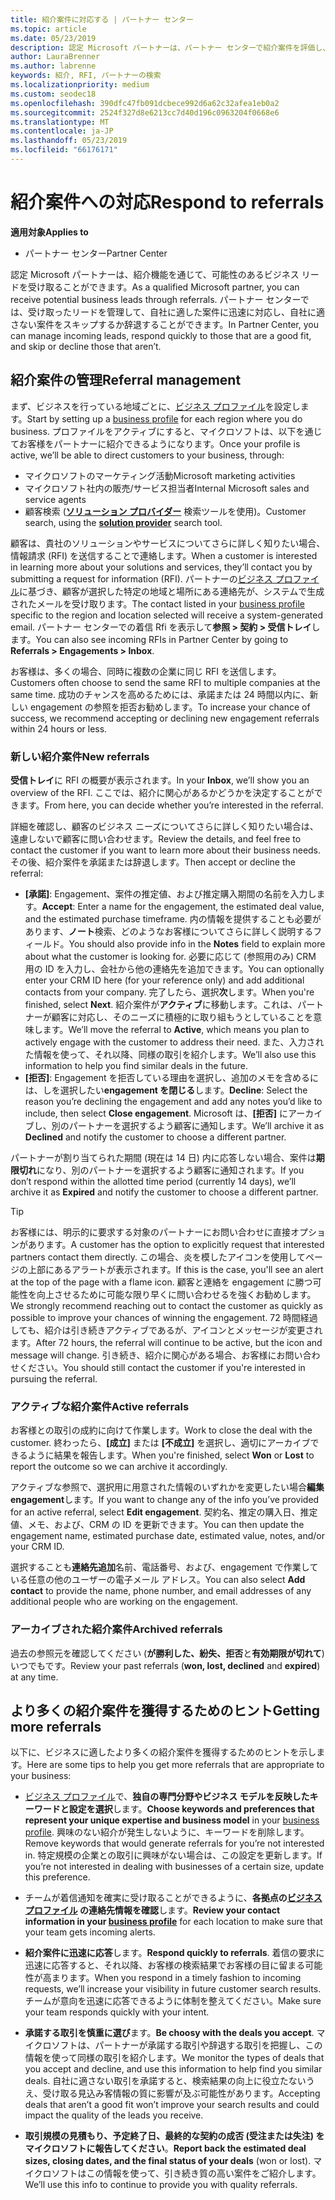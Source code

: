 ```yaml
---
title: 紹介案件に対応する | パートナー センター
ms.topic: article
ms.date: 05/23/2019
description: 認定 Microsoft パートナーは、パートナー センターで紹介案件を評価し、交渉して、対応できます。
author: LauraBrenner
ms.author: labrenne
keywords: 紹介, RFI, パートナーの検索
ms.localizationpriority: medium
ms.custom: seodec18
ms.openlocfilehash: 390dfc47fb091dcbece992d6a62c32afea1eb0a2
ms.sourcegitcommit: 2524f327d8e6213cc7d40d196c0963204f0668e6
ms.translationtype: MT
ms.contentlocale: ja-JP
ms.lasthandoff: 05/23/2019
ms.locfileid: "66176171"
---
```

# <a name="respond-to-referrals"></a><span data-ttu-id="64a8f-104">紹介案件への対応</span><span class="sxs-lookup"><span data-stu-id="64a8f-104">Respond to referrals</span></span>

<span data-ttu-id="64a8f-105">**適用対象**</span><span class="sxs-lookup"><span data-stu-id="64a8f-105">**Applies to**</span></span>

-  <span data-ttu-id="64a8f-106">パートナー センター</span><span class="sxs-lookup"><span data-stu-id="64a8f-106">Partner Center</span></span>

<span data-ttu-id="64a8f-107">認定 Microsoft パートナーは、紹介機能を通じて、可能性のあるビジネス リードを受け取ることができます。</span><span class="sxs-lookup"><span data-stu-id="64a8f-107">As a qualified Microsoft partner, you can receive potential business leads through referrals.</span></span> <span data-ttu-id="64a8f-108">パートナー センターでは、受け取ったリードを管理して、自社に適した案件に迅速に対応し、自社に適さない案件をスキップするか辞退することができます。</span><span class="sxs-lookup"><span data-stu-id="64a8f-108">In Partner Center, you can manage incoming leads, respond quickly to those that are a good fit, and skip or decline those that aren’t.</span></span> 

## <a name="referral-management"></a><span data-ttu-id="64a8f-109">紹介案件の管理</span><span class="sxs-lookup"><span data-stu-id="64a8f-109">Referral management</span></span>

<span data-ttu-id="64a8f-110">まず、ビジネスを行っている地域ごとに、[ビジネス プロファイル](create-a-marketing-profile.md)を設定します。</span><span class="sxs-lookup"><span data-stu-id="64a8f-110">Start by setting up a [business profile](create-a-marketing-profile.md) for each region where you do business.</span></span> <span data-ttu-id="64a8f-111">プロファイルをアクティブにすると、マイクロソフトは、以下を通じてお客様をパートナーに紹介できるようになります。</span><span class="sxs-lookup"><span data-stu-id="64a8f-111">Once your profile is active, we’ll be able to direct customers to your business, through:</span></span>

*  <span data-ttu-id="64a8f-112">マイクロソフトのマーケティング活動</span><span class="sxs-lookup"><span data-stu-id="64a8f-112">Microsoft marketing activities</span></span>
*  <span data-ttu-id="64a8f-113">マイクロソフト社内の販売/サービス担当者</span><span class="sxs-lookup"><span data-stu-id="64a8f-113">Internal Microsoft sales and service agents</span></span>
*  <span data-ttu-id="64a8f-114">顧客検索 (**[ソリューション プロバイダー](https://www.microsoft.com/solution-providers/home)** 検索ツールを使用)。</span><span class="sxs-lookup"><span data-stu-id="64a8f-114">Customer search, using the **[solution provider](https://www.microsoft.com/solution-providers/home)** search tool.</span></span>

<span data-ttu-id="64a8f-115">顧客は、貴社のソリューションやサービスについてさらに詳しく知りたい場合、情報請求 (RFI) を送信することで連絡します。</span><span class="sxs-lookup"><span data-stu-id="64a8f-115">When a customer is interested in learning more about your solutions and services, they’ll contact you by submitting a request for information (RFI).</span></span> <span data-ttu-id="64a8f-116">パートナーの[ビジネス プロファイル](create-a-marketing-profile.md)に基づき、顧客が選択した特定の地域と場所にある連絡先が、システムで生成されたメールを受け取ります。</span><span class="sxs-lookup"><span data-stu-id="64a8f-116">The contact listed in your [business profile](create-a-marketing-profile.md) specific to the region and location selected will receive a system-generated email.</span></span> <span data-ttu-id="64a8f-117">パートナー センターでの着信 Rfi を表示して**参照 > 契約 > 受信トレイ**します。</span><span class="sxs-lookup"><span data-stu-id="64a8f-117">You can also see incoming RFIs in Partner Center by going to **Referrals > Engagements > Inbox**.</span></span>

<span data-ttu-id="64a8f-118">お客様は、多くの場合、同時に複数の企業に同じ RFI を送信します。</span><span class="sxs-lookup"><span data-stu-id="64a8f-118">Customers often choose to send the same RFI to multiple companies at the same time.</span></span> <span data-ttu-id="64a8f-119">成功のチャンスを高めるためには、承諾または 24 時間以内に、新しい engagement の参照を拒否お勧めします。</span><span class="sxs-lookup"><span data-stu-id="64a8f-119">To increase your chance of success, we recommend accepting or declining new engagement referrals within 24 hours or less.</span></span>

### <a name="new-referrals"></a><span data-ttu-id="64a8f-120">新しい紹介案件</span><span class="sxs-lookup"><span data-stu-id="64a8f-120">New referrals</span></span>

<span data-ttu-id="64a8f-121">**受信トレイ**に RFI の概要が表示されます。</span><span class="sxs-lookup"><span data-stu-id="64a8f-121">In your **Inbox**, we’ll show you an overview of the RFI.</span></span> <span data-ttu-id="64a8f-122">ここでは、紹介に関心があるかどうかを決定することができます。</span><span class="sxs-lookup"><span data-stu-id="64a8f-122">From here, you can decide whether you’re interested in the referral.</span></span>

<span data-ttu-id="64a8f-123">詳細を確認し、顧客のビジネス ニーズについてさらに詳しく知りたい場合は、遠慮しないで顧客に問い合わせます。</span><span class="sxs-lookup"><span data-stu-id="64a8f-123">Review the details, and feel free to contact the customer if you want to learn more about their business needs.</span></span> <span data-ttu-id="64a8f-124">その後、紹介案件を承諾または辞退します。</span><span class="sxs-lookup"><span data-stu-id="64a8f-124">Then accept or decline the referral:</span></span>

*  <span data-ttu-id="64a8f-125">**[承諾]**: Engagement、案件の推定値、および推定購入期間の名前を入力します。</span><span class="sxs-lookup"><span data-stu-id="64a8f-125">**Accept**: Enter a name for the engagement, the estimated deal value, and the estimated purchase timeframe.</span></span> <span data-ttu-id="64a8f-126">内の情報を提供することも必要があります、**ノート**検索、どのようなお客様についてさらに詳しく説明するフィールド。</span><span class="sxs-lookup"><span data-stu-id="64a8f-126">You should also provide info in the **Notes** field to explain more about what the customer is looking for.</span></span> <span data-ttu-id="64a8f-127">必要に応じて (参照用のみ) CRM 用の ID を入力し、会社から他の連絡先を追加できます。</span><span class="sxs-lookup"><span data-stu-id="64a8f-127">You can optionally enter your CRM ID here (for your reference only) and add additional contacts from your company.</span></span> <span data-ttu-id="64a8f-128">完了したら、選択**次**します。</span><span class="sxs-lookup"><span data-stu-id="64a8f-128">When you're finished, select **Next**.</span></span> <span data-ttu-id="64a8f-129">紹介案件が**アクティブ**に移動します。これは、パートナーが顧客に対応し、そのニーズに積極的に取り組もうとしていることを意味します。</span><span class="sxs-lookup"><span data-stu-id="64a8f-129">We’ll move the referral to **Active**, which means you plan to actively engage with the customer to address their need.</span></span> <span data-ttu-id="64a8f-130">また、入力された情報を使って、それ以降、同様の取引を紹介します。</span><span class="sxs-lookup"><span data-stu-id="64a8f-130">We’ll also use this information to help you find similar deals in the future.</span></span>
*  <span data-ttu-id="64a8f-131">**[拒否]**: Engagement を拒否している理由を選択し、追加のメモを含めるには、しを選択したい**engagement を閉じる**します。</span><span class="sxs-lookup"><span data-stu-id="64a8f-131">**Decline**: Select the reason you’re declining the engagement and add any notes you’d like to include, then select **Close engagement**.</span></span> <span data-ttu-id="64a8f-132">Microsoft は、**[拒否]** にアーカイブし、別のパートナーを選択するよう顧客に通知します。</span><span class="sxs-lookup"><span data-stu-id="64a8f-132">We’ll archive it as **Declined** and notify the customer to choose a different partner.</span></span>

<span data-ttu-id="64a8f-133">パートナーが割り当てられた期間 (現在は 14 日) 内に応答しない場合、案件は**期限切れ**になり、別のパートナーを選択するよう顧客に通知されます。</span><span class="sxs-lookup"><span data-stu-id="64a8f-133">If you don’t respond within the allotted time period (currently 14 days), we’ll archive it as **Expired** and notify the customer to choose a different partner.</span></span>

> [!TIP]
> <span data-ttu-id="64a8f-134">お客様には、明示的に要求する対象のパートナーにお問い合わせに直接オプションがあります。</span><span class="sxs-lookup"><span data-stu-id="64a8f-134">A customer has the option to explicitly request that interested partners contact them directly.</span></span> <span data-ttu-id="64a8f-135">この場合、炎を模したアイコンを使用してページの上部にあるアラートが表示されます。</span><span class="sxs-lookup"><span data-stu-id="64a8f-135">If this is the case, you'll see an alert at the top of the page with a flame icon.</span></span> <span data-ttu-id="64a8f-136">顧客と連絡を engagement に勝つ可能性を向上させるために可能な限り早くに問い合わせるを強くお勧めします。</span><span class="sxs-lookup"><span data-stu-id="64a8f-136">We strongly recommend reaching out to contact the customer as quickly as possible to improve your chances of winning the engagement.</span></span> <span data-ttu-id="64a8f-137">72 時間経過しても、紹介は引き続きアクティブであるが、アイコンとメッセージが変更されます。</span><span class="sxs-lookup"><span data-stu-id="64a8f-137">After 72 hours, the referral will continue to be active, but the icon and message will change.</span></span> <span data-ttu-id="64a8f-138">引き続き、紹介に関心がある場合、お客様にお問い合わせください。</span><span class="sxs-lookup"><span data-stu-id="64a8f-138">You should still contact the customer if you're interested in pursuing the referral.</span></span>

### <a name="active-referrals"></a><span data-ttu-id="64a8f-139">アクティブな紹介案件</span><span class="sxs-lookup"><span data-stu-id="64a8f-139">Active referrals</span></span>

<span data-ttu-id="64a8f-140">お客様との取引の成約に向けて作業します。</span><span class="sxs-lookup"><span data-stu-id="64a8f-140">Work to close the deal with the customer.</span></span> <span data-ttu-id="64a8f-141">終わったら、**[成立]** または **[不成立]** を選択し、適切にアーカイブできるように結果を報告します。</span><span class="sxs-lookup"><span data-stu-id="64a8f-141">When you're finished, select **Won** or **Lost** to report the outcome so we can archive it accordingly.</span></span>

<span data-ttu-id="64a8f-142">アクティブな参照で、選択用に用意された情報のいずれかを変更したい場合**編集 engagement**します。</span><span class="sxs-lookup"><span data-stu-id="64a8f-142">If you want to change any of the info you’ve provided for an active referral, select **Edit engagement**.</span></span> <span data-ttu-id="64a8f-143">契約名、推定の購入日、推定値、メモ、および、CRM の ID を更新できます。</span><span class="sxs-lookup"><span data-stu-id="64a8f-143">You can then update the engagement name, estimated purchase date, estimated value, notes, and/or your CRM ID.</span></span>

<span data-ttu-id="64a8f-144">選択することも**連絡先追加**名前、電話番号、および、engagement で作業している任意の他のユーザーの電子メール アドレス。</span><span class="sxs-lookup"><span data-stu-id="64a8f-144">You can also select **Add contact** to provide the name, phone number, and email addresses of any additional people who are working on the engagement.</span></span>


### <a name="archived-referrals"></a><span data-ttu-id="64a8f-145">アーカイブされた紹介案件</span><span class="sxs-lookup"><span data-stu-id="64a8f-145">Archived referrals</span></span>

<span data-ttu-id="64a8f-146">過去の参照元を確認してください (**が勝利した、紛失、拒否**と**有効期限が切れて**) いつでもです。</span><span class="sxs-lookup"><span data-stu-id="64a8f-146">Review your past referrals (**won, lost, declined** and **expired**) at any time.</span></span> 

## <a name="getting-more-referrals"></a><span data-ttu-id="64a8f-147">より多くの紹介案件を獲得するためのヒント</span><span class="sxs-lookup"><span data-stu-id="64a8f-147">Getting more referrals</span></span>

<span data-ttu-id="64a8f-148">以下に、ビジネスに適したより多くの紹介案件を獲得するためのヒントを示します。</span><span class="sxs-lookup"><span data-stu-id="64a8f-148">Here are some tips to help you get more referrals that are appropriate to your business:</span></span>

*  <span data-ttu-id="64a8f-149">[ビジネス プロファイル](create-a-marketing-profile.md)で、**独自の専門分野やビジネス モデルを反映したキーワードと設定を選択**します。</span><span class="sxs-lookup"><span data-stu-id="64a8f-149">**Choose keywords and preferences that represent your unique expertise and business model** in your [business profile](create-a-marketing-profile.md).</span></span> <span data-ttu-id="64a8f-150">興味のない紹介が発生しないように、キーワードを削除します。</span><span class="sxs-lookup"><span data-stu-id="64a8f-150">Remove keywords that would generate referrals for you’re not interested in.</span></span> <span data-ttu-id="64a8f-151">特定規模の企業との取引に興味がない場合は、この設定を更新します。</span><span class="sxs-lookup"><span data-stu-id="64a8f-151">If you’re not interested in dealing with businesses of a certain size, update this preference.</span></span>

*  <span data-ttu-id="64a8f-152">チームが着信通知を確実に受け取ることができるように、**各拠点の[ビジネス プロファイル](create-a-marketing-profile.md) の連絡先情報を確認**します。</span><span class="sxs-lookup"><span data-stu-id="64a8f-152">**Review your contact information in your [business profile](create-a-marketing-profile.md)** for each location to make sure that your team gets incoming alerts.</span></span>

*  <span data-ttu-id="64a8f-153">**紹介案件に迅速に応答**します。</span><span class="sxs-lookup"><span data-stu-id="64a8f-153">**Respond quickly to referrals**.</span></span> <span data-ttu-id="64a8f-154">着信の要求に迅速に応答すると、それ以降、お客様の検索結果でお客様の目に留まる可能性が高まります。</span><span class="sxs-lookup"><span data-stu-id="64a8f-154">When you respond in a timely fashion to incoming requests, we’ll increase your visibility in future customer search results.</span></span> <span data-ttu-id="64a8f-155">チームが意向を迅速に応答できるように体制を整えてください。</span><span class="sxs-lookup"><span data-stu-id="64a8f-155">Make sure your team responds quickly with your intent.</span></span>

*  <span data-ttu-id="64a8f-156">**承諾する取引を慎重に選び**ます。</span><span class="sxs-lookup"><span data-stu-id="64a8f-156">**Be choosy with the deals you accept**.</span></span> <span data-ttu-id="64a8f-157">マイクロソフトは、パートナーが承諾する取引や辞退する取引を把握し、この情報を使って同様の取引を紹介します。</span><span class="sxs-lookup"><span data-stu-id="64a8f-157">We monitor the types of deals that you accept and decline, and use this information to help find you similar deals.</span></span> <span data-ttu-id="64a8f-158">自社に適さない取引を承諾すると、検索結果の向上に役立たないうえ、受け取る見込み客情報の質に影響が及ぶ可能性があります。</span><span class="sxs-lookup"><span data-stu-id="64a8f-158">Accepting deals that aren’t a good fit won’t improve your search results and could impact the quality of the leads you receive.</span></span>

*  <span data-ttu-id="64a8f-159">**取引規模の見積もり、予定終了日、最終的な契約の成否 (受注または失注) をマイクロソフトに報告してください**。</span><span class="sxs-lookup"><span data-stu-id="64a8f-159">**Report back the estimated deal sizes, closing dates, and the final status of your deals** (won or lost).</span></span> <span data-ttu-id="64a8f-160">マイクロソフトはこの情報を使って、引き続き質の高い案件をご紹介します。</span><span class="sxs-lookup"><span data-stu-id="64a8f-160">We’ll use this info to continue to provide you with quality referrals.</span></span>
